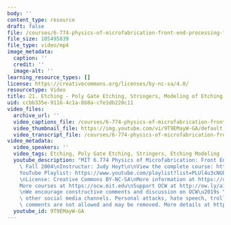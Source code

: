 ```yaml
---
body: ''
content_type: resource
draft: false
file: /courses/6-774-physics-of-microfabrication-front-end-processing-fall-2004/mit6_774f04_lec21_360p_16_9.mp4
file_size: 105495839
file_type: video/mp4
image_metadata:
  caption: ''
  credit: ''
  image-alt: ''
learning_resource_types: []
license: https://creativecommons.org/licenses/by-nc-sa/4.0/
resourcetype: Video
title: 21. Etching - Poly Gate Etching, Stringers, Modeling of Etching
uid: ccbb335e-9116-4c1a-8b8a-cfe1db220c11
video_files:
  archive_url: ''
  video_captions_file: /courses/6-774-physics-of-microfabrication-front-end-processing-fall-2004/1u-Il4h3fXAh51hD7_wGxdySswrlB8iZv_transcript.webvtt
  video_thumbnail_file: https://img.youtube.com/vi/9T9EMayW-GA/default.jpg
  video_transcript_file: /courses/6-774-physics-of-microfabrication-front-end-processing-fall-2004/1u-Il4h3fXAh51hD7_wGxdySswrlB8iZv_transcript.pdf
video_metadata:
  video_speakers: ''
  video_tags: Etching, Poly Gate Etching, Stringers, Etching Modeling
  youtube_description: "MIT 6.774 Physics of Microfabrication: Front End Processing,\
    \ Fall 2004\nInstructor: Judy Hoyt\n\nView the complete course: https://ocw.mit.edu/courses/6-774-physics-of-microfabrication-front-end-processing-fall-2004/\n\
    YouTube Playlist: https://www.youtube.com/playlist?list=PLUl4u3cNGP61IMhYaHL_x-RzNUIDJD9XK\n\
    \nLicense: Creative Commons BY-NC-SA\nMore information at https://ocw.mit.edu/terms\n\
    More courses at https://ocw.mit.edu\nSupport OCW at http://ow.ly/a1If50zVRlQ\n\
    \nWe encourage constructive comments and discussion on OCW\u2019s YouTube and\
    \ other social media channels. Personal attacks, hate speech, trolling, and inappropriate\
    \ comments are not allowed and may be removed. More details at https://ocw.mit.edu/comments."
  youtube_id: 9T9EMayW-GA
---
```

